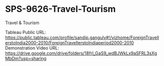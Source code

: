 # SPS-9626-Travel-Tourism
Travel &amp; Tourism

Tableau Public URL: https://public.tableau.com/profile/sandip.ganguly#!/vizhome/ForeignTravellerstoIndia2000-2010/ForeignTravellerstoIndiaperiod2000-2010
Demonstration Video URL: https://drive.google.com/drive/folders/18frl_GaS9_wdBJWkLx9aSFRL3sXgMbDm?usp=sharing
